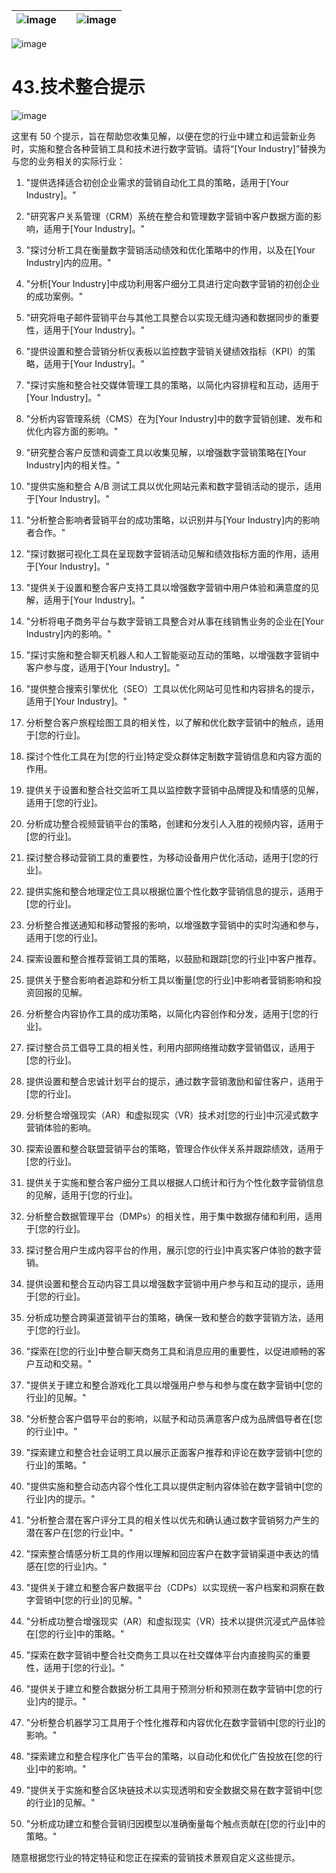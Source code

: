| ![image](d2d_images/chapter_title_corner_decoration_left.png) |  | ![image](d2d_images/chapter_title_corner_decoration_right.png) |
| --- | --- | --- |

![image](d2d_images/chapter_title_above.png)

# 43.技术整合提示

![image](d2d_images/chapter_title_below.png)

这里有 50 个提示，旨在帮助您收集见解，以便在您的行业中建立和运营新业务时，实施和整合各种营销工具和技术进行数字营销。请将“[Your Industry]”替换为与您的业务相关的实际行业：

1.  "提供选择适合初创企业需求的营销自动化工具的策略，适用于[Your Industry]。"

1.  "研究客户关系管理（CRM）系统在整合和管理数字营销中客户数据方面的影响，适用于[Your Industry]。"

1.  "探讨分析工具在衡量数字营销活动绩效和优化策略中的作用，以及在[Your Industry]内的应用。"

1.  "分析[Your Industry]中成功利用客户细分工具进行定向数字营销的初创企业的成功案例。"

1.  "研究将电子邮件营销平台与其他工具整合以实现无缝沟通和数据同步的重要性，适用于[Your Industry]。"

1.  "提供设置和整合营销分析仪表板以监控数字营销关键绩效指标（KPI）的策略，适用于[Your Industry]。"

1.  "探讨实施和整合社交媒体管理工具的策略，以简化内容排程和互动，适用于[Your Industry]。"

1.  "分析内容管理系统（CMS）在为[Your Industry]中的数字营销创建、发布和优化内容方面的影响。"

1.  "研究整合客户反馈和调查工具以收集见解，以增强数字营销策略在[Your Industry]内的相关性。"

1.  "提供实施和整合 A/B 测试工具以优化网站元素和数字营销活动的提示，适用于[Your Industry]。"

1.  "分析整合影响者营销平台的成功策略，以识别并与[Your Industry]内的影响者合作。"

1.  "探讨数据可视化工具在呈现数字营销活动见解和绩效指标方面的作用，适用于[Your Industry]。"

1.  "提供关于设置和整合客户支持工具以增强数字营销中用户体验和满意度的见解，适用于[Your Industry]。"

1.  "分析将电子商务平台与数字营销工具整合对从事在线销售业务的企业在[Your Industry]内的影响。"

1.  "探讨实施和整合聊天机器人和人工智能驱动互动的策略，以增强数字营销中客户参与度，适用于[Your Industry]。"

1.  "提供整合搜索引擎优化（SEO）工具以优化网站可见性和内容排名的提示，适用于[Your Industry]。"

1.  分析整合客户旅程绘图工具的相关性，以了解和优化数字营销中的触点，适用于[您的行业]。

1.  探讨个性化工具在为[您的行业]特定受众群体定制数字营销信息和内容方面的作用。

1.  提供关于设置和整合社交监听工具以监控数字营销中品牌提及和情感的见解，适用于[您的行业]。

1.  分析成功整合视频营销平台的策略，创建和分发引人入胜的视频内容，适用于[您的行业]。

1.  探讨整合移动营销工具的重要性，为移动设备用户优化活动，适用于[您的行业]。

1.  提供实施和整合地理定位工具以根据位置个性化数字营销信息的提示，适用于[您的行业]。

1.  分析整合推送通知和移动警报的影响，以增强数字营销中的实时沟通和参与，适用于[您的行业]。

1.  探索设置和整合推荐营销工具的策略，以鼓励和跟踪[您的行业]中客户推荐。

1.  提供关于整合影响者追踪和分析工具以衡量[您的行业]中影响者营销影响和投资回报的见解。

1.  分析整合内容协作工具的成功策略，以简化内容创作和分发，适用于[您的行业]。

1.  探讨整合员工倡导工具的相关性，利用内部网络推动数字营销倡议，适用于[您的行业]。

1.  提供设置和整合忠诚计划平台的提示，通过数字营销激励和留住客户，适用于[您的行业]。

1.  分析整合增强现实（AR）和虚拟现实（VR）技术对[您的行业]中沉浸式数字营销体验的影响。

1.  探索设置和整合联盟营销平台的策略，管理合作伙伴关系并跟踪绩效，适用于[您的行业]。

1.  提供关于实施和整合客户细分工具以根据人口统计和行为个性化数字营销信息的见解，适用于[您的行业]。

1.  分析整合数据管理平台（DMPs）的相关性，用于集中数据存储和利用，适用于[您的行业]。

1.  探讨整合用户生成内容平台的作用，展示[您的行业]中真实客户体验的数字营销。

1.  提供设置和整合互动内容工具以增强数字营销中用户参与和互动的提示，适用于[您的行业]。

1.  分析成功整合跨渠道营销平台的策略，确保一致和整合的数字营销方法，适用于[您的行业]。

1.  "探索在[您的行业]中整合聊天商务工具和消息应用的重要性，以促进顺畅的客户互动和交易。"

1.  "提供关于建立和整合游戏化工具以增强用户参与和参与度在数字营销中[您的行业]的见解。"

1.  "分析整合客户倡导平台的影响，以赋予和动员满意客户成为品牌倡导者在[您的行业]中。"

1.  "探索建立和整合社会证明工具以展示正面客户推荐和评论在数字营销中[您的行业]的策略。"

1.  "提供实施和整合动态内容个性化工具以提供定制内容体验在数字营销中[您的行业]内的提示。"

1.  "分析整合潜在客户评分工具的相关性以优先和确认通过数字营销努力产生的潜在客户在[您的行业]中。"

1.  "探索整合情感分析工具的作用以理解和回应客户在数字营销渠道中表达的情感在[您的行业]内。"

1.  "提供关于建立和整合客户数据平台（CDPs）以实现统一客户档案和洞察在数字营销中[您的行业]的见解。"

1.  "分析成功整合增强现实（AR）和虚拟现实（VR）技术以提供沉浸式产品体验在[您的行业]中的策略。"

1.  "探索在数字营销中整合社交商务工具以在社交媒体平台内直接购买的重要性，适用于[您的行业]。"

1.  "提供关于建立和整合数据分析工具用于预测分析和预测在数字营销中[您的行业]内的提示。"

1.  "分析整合机器学习工具用于个性化推荐和内容优化在数字营销中[您的行业]的影响。"

1.  "探索建立和整合程序化广告平台的策略，以自动化和优化广告投放在[您的行业]中的影响。"

1.  "提供关于实施和整合区块链技术以实现透明和安全数据交易在数字营销中[您的行业]的见解。"

1.  "分析成功建立和整合营销归因模型以准确衡量每个触点贡献在[您的行业]中的策略。"

随意根据您行业的特定特征和您正在探索的营销技术景观自定义这些提示。
